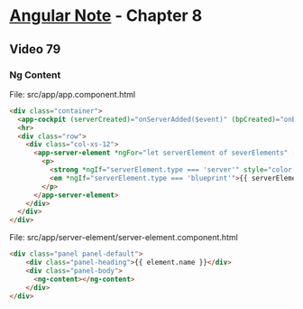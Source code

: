 # [Angular Note](../README.md) - Chapter 8

## Video 79
### Ng Content
File: src/app/app.component.html
```html
<div class="container">
  <app-cockpit (serverCreated)="onServerAdded($event)" (bpCreated)="onBlueprintAdded($event)"></app-cockpit>
  <hr>
  <div class="row">
    <div class="col-xs-12">
      <app-server-element *ngFor="let serverElement of severElements" [srvElement]="serverElement">
        <p>
          <strong *ngIf="serverElement.type === 'server'" style="color: red">{{ serverElement.content }}</strong>
          <em *ngIf="serverElement.type === 'blueprint'">{{ serverElement.content }}</em>
        </p>
      </app-server-element>
    </div>
  </div>
</div>
```

File: src/app/server-element/server-element.component.html
```html
<div class="panel panel-default">
    <div class="panel-heading">{{ element.name }}</div>
    <div class="panel-body">
      <ng-content></ng-content>
    </div>
</div>
```

<br>
